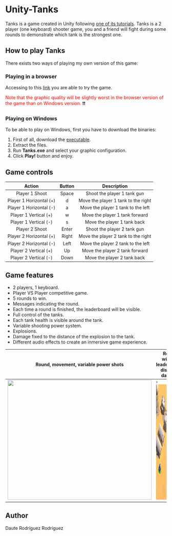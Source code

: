 # Unity-Tanks

Tanks is a game created in Unity following [one of its tutorials](https://unity3d.com/es/learn/tutorials/s/tanks-tutorial). Tanks is a 2 player (one keyboard) shooter game, you and a friend will fight during some rounds to demonstrate which tank is the strongest one.

## How to play Tanks

There exists two ways of playing my own version of this game:

### Playing in a browser

Accessing to this [link](https://dauterr.github.io/Unity-Tanks/) you are able to try the game.  

<span style="color: red">Note that the graphic quality will be slightly worst in the browser version of the game than on Windows version.</span> :exclamation::exclamation:

### Playing on Windows

To be able to play on Windows, first you have to download the binaries:

1. First of all, download the [executable](https://github.com/DauteRR/Unity-Tanks/releases/download/1.0.0/Windows.Build.rar).
2. Extract the files.
3. Run **Tanks.exe** and select your graphic configuration.
4. Click **Play!** button and enjoy.

## Game controls

|          Action         	| Button     	|             Description             	|
|:-----------------------:	|:---------:	|:-----------------------------------:	|
|      Player 1 Shoot     	|   Space   	|     Shoot the player 1 tank gun     	|
| Player 1 Horizontal (+) 	|     d     	| Move the player 1 tank to the right 	|
| Player 1 Horizontal (-) 	|     a     	|  Move the player 1 tank to the left 	|
|  Player 1 Vertical (+)  	|     w     	|    Move the player 1 tank forward   	|
|  Player 1 Vertical (-)  	|     s     	|     Move the player 1 tank back     	|
|      Player 2 Shoot     	|   Enter   	|     Shoot the player 2 tank gun     	|
| Player 2 Horizontal (+) 	|   Right   	| Move the player 2 tank to the right 	|
| Player 2 Horizontal (-) 	|    Left   	|  Move the player 2 tank to the left 	|
|  Player 2 Vertical (+)  	|     Up    	|    Move the player 2 tank forward   	|
|  Player 2 Vertical (-)  	|    Down   	|     Move the player 2 tank back     	|

## Game features

* 2 players, 1 keyboard.
* Player VS Player competitive game.
* 5 rounds to win.
* Messages indicating the round.
* Each time a round is finished, the leaderboard will be visible.
* Full control of the tanks.
* Each tank health is visible around the tank.
* Variable shooting power system.
* Explosions.
* Damage fixed to the distance of the explosion to the tank.
* Different audio effects to create an inmersive game experience.


|        Round, movement, variable power shots      |      Round winner, leaderboard, distance damage    |
|             :-------------------------:           |            :-------------------------:             |
| <img src="Docs/gifs/1.gif" width="450" height="373"/>  |  <img src="Docs/gifs/2.gif" width="450" height="373" /> |

## Author

Daute Rodríguez Rodríguez
